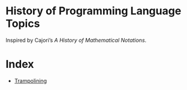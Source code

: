 # History of Programming Language Topics

Inspired by Cajori’s _A History of Mathematical Notations_.

# Index

* [Trampolining](topics/trampolining.md)
